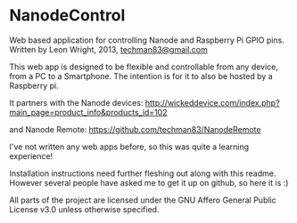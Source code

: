 NanodeControl
=============

Web based application for controlling Nanode and Raspberry Pi GPIO pins. Written 
by Leon Wright, 2013, techman83@gmail.com

This web app is designed to be flexible and controllable from any device, from a 
PC to a Smartphone. The intention is for it to also be hosted by a Raspberry pi.

It partners with the Nanode devices:
http://wickeddevice.com/index.php?main_page=product_info&products_id=102

and Nanode Remote:
https://github.com/techman83/NanodeRemote

I've not written any web apps before, so this was quite a learning experience!

Installation instructions need further fleshing out along with this readme. However 
several people have asked me to get it up on github, so here it is :)

All parts of the project are licensed under the GNU Affero General Public License 
v3.0 unless otherwise specified.
